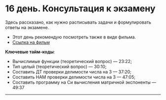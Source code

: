 # 16 день. Консультация к экзамену

Здесь рассказано, как нужно расписывать задачи и формулировать ответы на экзамене.
- Этот день рекомендую посмотреть также в виде фильма.
- [Ссылка на фильм](https://disk.yandex.ru/d/FsWEPzoQ_HIznA/Зайцев%20итог%20правки.mp4)

**Ключевые тайм-коды**:
- Вычислимые функции (теоретический вопрос) — 23:22;
- Тип целый (теоретический вопрос) — 30:10;
- Составить ДТ проверки делимости числа на 3 — 37:20;
- Составить НАМ проверки делимости числа на 3 — 47:05;
- Составить программу на Си вычисления матричной экспоненты — 49:37

***

